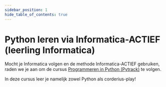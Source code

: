 ```yaml
---
sidebar_position: 1
hide_table_of_contents: true
---
```


# Python leren via Informatica-ACTIEF (leerling Informatica)

Mocht je Informatica volgen en de methode Informatica-ACTIEF gebruiken,
raden we je aan om de cursus [Programmeren in Python (Pytrack)](https://moodle.informatica-actief.nl/course/view.php?id=1107) te volgen. 

In deze cursus leer je namelijk zowel Python als corderius-play!
